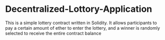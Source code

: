 # Decentralized-Lottory-Application
This is a simple lottery contract written in Solidity. It allows participants to pay a certain amount of ether to enter the lottery, and a winner is randomly selected to receive the entire contract balance
